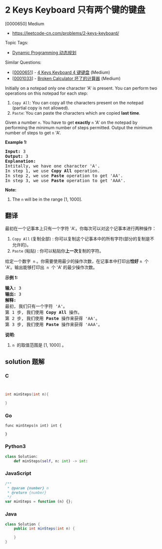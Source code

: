 # 2 Keys Keyboard 只有两个键的键盘

[0000650] Medium

- https://leetcode-cn.com/problems/2-keys-keyboard/

Topic Tags:

- [Dynamic Programming 动态规划](https://leetcode-cn.com/tag/dynamic-programming/)

Similar Questions:

- [[0000651](https://leetcode-cn.com/problems/4-keys-keyboard/)] - [4 Keys Keyboard 4 键键盘](./0000651.4-keys-keyboard.md) (Medium)
- [[0001033](https://leetcode-cn.com/problems/broken-calculator/)] - [Broken Calculator 坏了的计算器](./0001033.broken-calculator.md) (Medium)

Initially on a notepad only one character 'A' is present. You can perform two operations on this notepad for each step:

1.  `Copy All`: You can copy all the characters present on the notepad (partial copy is not allowed).
2.  `Paste`: You can paste the characters which are copied **last time**.

Given a number `n`. You have to get **exactly** `n` 'A' on the notepad by performing the minimum number of steps permitted. Output the minimum number of steps to get `n` 'A'.

**Example 1:**

<pre><b>Input:</b> 3
<b>Output:</b> 3
<b>Explanation:</b>
Intitally, we have one character 'A'.
In step 1, we use <b>Copy All</b> operation.
In step 2, we use <b>Paste</b> operation to get 'AA'.
In step 3, we use <b>Paste</b> operation to get 'AAA'.
</pre>

**Note:**

1.  The `n` will be in the range \[1, 1000\].

## 翻译

最初在一个记事本上只有一个字符 'A'。你每次可以对这个记事本进行两种操作：

1.  `Copy All` (复制全部) : 你可以复制这个记事本中的所有字符(部分的复制是不允许的)。
2.  `Paste` (粘贴) : 你可以粘贴你**上一次**复制的字符。

给定一个数字  `n` 。你需要使用最少的操作次数，在记事本中打印出**恰好** `n`  个 'A'。输出能够打印出  `n`  个 'A' 的最少操作次数。

**示例 1:**

<pre><strong>输入:</strong> 3
<strong>输出:</strong> 3
<strong>解释:</strong>
最初, 我们只有一个字符 'A'。
第 1 步, 我们使用 <strong>Copy All</strong> 操作。
第 2 步, 我们使用 <strong>Paste </strong>操作来获得 'AA'。
第 3 步, 我们使用 <strong>Paste</strong> 操作来获得 'AAA'。
</pre>

**说明:**

1.  `n`  的取值范围是 \[1, 1000\] 。

## solution 题解

### C

```c


int minSteps(int n){

}


```

### Go

```golang
func minSteps(n int) int {

}
```

### Python3

```python
class Solution:
    def minSteps(self, n: int) -> int:

```

### JavaScript

```javascript
/**
 * @param {number} n
 * @return {number}
 */
var minSteps = function (n) {};
```

### Java

```java
class Solution {
    public int minSteps(int n) {

    }
}
```
